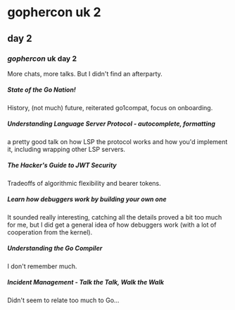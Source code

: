 # gophercon uk 2

## day 2

### _gophercon_ uk day 2

More chats, more talks.
But I didn't find an afterparty.

##### State of the Go Nation!

History, (not much) future,
reiterated go1compat,
focus on onboarding.

##### Understanding Language Server Protocol - autocomplete, formatting

a pretty good talk on how LSP the protocol
works and how you'd implement it,
including wrapping other LSP servers.

##### The Hacker's Guide to JWT Security

Tradeoffs of algorithmic flexibility and bearer tokens.

##### Learn how debuggers work by building your own one

It sounded really interesting,
catching all the details proved a bit too much for me,
but I did get a general idea of how debuggers work
(with a lot of cooperation from the kernel).

##### Understanding the Go Compiler

I don't remember much.

##### Incident Management - Talk the Talk, Walk the Walk

Didn't seem to relate too much to Go...
